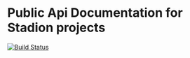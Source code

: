 # Public Api Documentation for Stadion projects

[![Build Status](https://travis-ci.org/stadionHQ/ApiDocumentation.svg?branch=master)](https://travis-ci.org/stadionHQ/ApiDocumentation)
